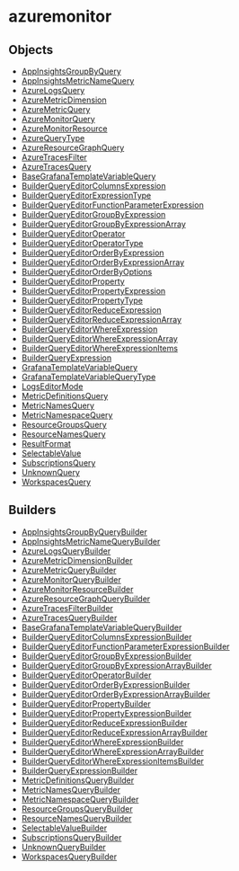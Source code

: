 # <span class="badge package-variant-dataquery"></span> azuremonitor

## Objects

 * <span class="badge object-type-interface"></span> [AppInsightsGroupByQuery](./object-AppInsightsGroupByQuery.md)
 * <span class="badge object-type-interface"></span> [AppInsightsMetricNameQuery](./object-AppInsightsMetricNameQuery.md)
 * <span class="badge object-type-interface"></span> [AzureLogsQuery](./object-AzureLogsQuery.md)
 * <span class="badge object-type-interface"></span> [AzureMetricDimension](./object-AzureMetricDimension.md)
 * <span class="badge object-type-interface"></span> [AzureMetricQuery](./object-AzureMetricQuery.md)
 * <span class="badge object-type-interface"></span> [AzureMonitorQuery](./object-AzureMonitorQuery.md)
 * <span class="badge object-type-interface"></span> [AzureMonitorResource](./object-AzureMonitorResource.md)
 * <span class="badge object-type-enum"></span> [AzureQueryType](./object-AzureQueryType.md)
 * <span class="badge object-type-interface"></span> [AzureResourceGraphQuery](./object-AzureResourceGraphQuery.md)
 * <span class="badge object-type-interface"></span> [AzureTracesFilter](./object-AzureTracesFilter.md)
 * <span class="badge object-type-interface"></span> [AzureTracesQuery](./object-AzureTracesQuery.md)
 * <span class="badge object-type-interface"></span> [BaseGrafanaTemplateVariableQuery](./object-BaseGrafanaTemplateVariableQuery.md)
 * <span class="badge object-type-interface"></span> [BuilderQueryEditorColumnsExpression](./object-BuilderQueryEditorColumnsExpression.md)
 * <span class="badge object-type-enum"></span> [BuilderQueryEditorExpressionType](./object-BuilderQueryEditorExpressionType.md)
 * <span class="badge object-type-interface"></span> [BuilderQueryEditorFunctionParameterExpression](./object-BuilderQueryEditorFunctionParameterExpression.md)
 * <span class="badge object-type-interface"></span> [BuilderQueryEditorGroupByExpression](./object-BuilderQueryEditorGroupByExpression.md)
 * <span class="badge object-type-interface"></span> [BuilderQueryEditorGroupByExpressionArray](./object-BuilderQueryEditorGroupByExpressionArray.md)
 * <span class="badge object-type-interface"></span> [BuilderQueryEditorOperator](./object-BuilderQueryEditorOperator.md)
 * <span class="badge object-type-disjunction"></span> [BuilderQueryEditorOperatorType](./object-BuilderQueryEditorOperatorType.md)
 * <span class="badge object-type-interface"></span> [BuilderQueryEditorOrderByExpression](./object-BuilderQueryEditorOrderByExpression.md)
 * <span class="badge object-type-interface"></span> [BuilderQueryEditorOrderByExpressionArray](./object-BuilderQueryEditorOrderByExpressionArray.md)
 * <span class="badge object-type-enum"></span> [BuilderQueryEditorOrderByOptions](./object-BuilderQueryEditorOrderByOptions.md)
 * <span class="badge object-type-interface"></span> [BuilderQueryEditorProperty](./object-BuilderQueryEditorProperty.md)
 * <span class="badge object-type-interface"></span> [BuilderQueryEditorPropertyExpression](./object-BuilderQueryEditorPropertyExpression.md)
 * <span class="badge object-type-enum"></span> [BuilderQueryEditorPropertyType](./object-BuilderQueryEditorPropertyType.md)
 * <span class="badge object-type-interface"></span> [BuilderQueryEditorReduceExpression](./object-BuilderQueryEditorReduceExpression.md)
 * <span class="badge object-type-interface"></span> [BuilderQueryEditorReduceExpressionArray](./object-BuilderQueryEditorReduceExpressionArray.md)
 * <span class="badge object-type-interface"></span> [BuilderQueryEditorWhereExpression](./object-BuilderQueryEditorWhereExpression.md)
 * <span class="badge object-type-interface"></span> [BuilderQueryEditorWhereExpressionArray](./object-BuilderQueryEditorWhereExpressionArray.md)
 * <span class="badge object-type-interface"></span> [BuilderQueryEditorWhereExpressionItems](./object-BuilderQueryEditorWhereExpressionItems.md)
 * <span class="badge object-type-interface"></span> [BuilderQueryExpression](./object-BuilderQueryExpression.md)
 * <span class="badge object-type-disjunction"></span> [GrafanaTemplateVariableQuery](./object-GrafanaTemplateVariableQuery.md)
 * <span class="badge object-type-enum"></span> [GrafanaTemplateVariableQueryType](./object-GrafanaTemplateVariableQueryType.md)
 * <span class="badge object-type-enum"></span> [LogsEditorMode](./object-LogsEditorMode.md)
 * <span class="badge object-type-interface"></span> [MetricDefinitionsQuery](./object-MetricDefinitionsQuery.md)
 * <span class="badge object-type-interface"></span> [MetricNamesQuery](./object-MetricNamesQuery.md)
 * <span class="badge object-type-interface"></span> [MetricNamespaceQuery](./object-MetricNamespaceQuery.md)
 * <span class="badge object-type-interface"></span> [ResourceGroupsQuery](./object-ResourceGroupsQuery.md)
 * <span class="badge object-type-interface"></span> [ResourceNamesQuery](./object-ResourceNamesQuery.md)
 * <span class="badge object-type-enum"></span> [ResultFormat](./object-ResultFormat.md)
 * <span class="badge object-type-interface"></span> [SelectableValue](./object-SelectableValue.md)
 * <span class="badge object-type-interface"></span> [SubscriptionsQuery](./object-SubscriptionsQuery.md)
 * <span class="badge object-type-interface"></span> [UnknownQuery](./object-UnknownQuery.md)
 * <span class="badge object-type-interface"></span> [WorkspacesQuery](./object-WorkspacesQuery.md)
## Builders

 * <span class="badge builder"></span> [AppInsightsGroupByQueryBuilder](./builder-AppInsightsGroupByQueryBuilder.md)
 * <span class="badge builder"></span> [AppInsightsMetricNameQueryBuilder](./builder-AppInsightsMetricNameQueryBuilder.md)
 * <span class="badge builder"></span> [AzureLogsQueryBuilder](./builder-AzureLogsQueryBuilder.md)
 * <span class="badge builder"></span> [AzureMetricDimensionBuilder](./builder-AzureMetricDimensionBuilder.md)
 * <span class="badge builder"></span> [AzureMetricQueryBuilder](./builder-AzureMetricQueryBuilder.md)
 * <span class="badge builder"></span> [AzureMonitorQueryBuilder](./builder-AzureMonitorQueryBuilder.md)
 * <span class="badge builder"></span> [AzureMonitorResourceBuilder](./builder-AzureMonitorResourceBuilder.md)
 * <span class="badge builder"></span> [AzureResourceGraphQueryBuilder](./builder-AzureResourceGraphQueryBuilder.md)
 * <span class="badge builder"></span> [AzureTracesFilterBuilder](./builder-AzureTracesFilterBuilder.md)
 * <span class="badge builder"></span> [AzureTracesQueryBuilder](./builder-AzureTracesQueryBuilder.md)
 * <span class="badge builder"></span> [BaseGrafanaTemplateVariableQueryBuilder](./builder-BaseGrafanaTemplateVariableQueryBuilder.md)
 * <span class="badge builder"></span> [BuilderQueryEditorColumnsExpressionBuilder](./builder-BuilderQueryEditorColumnsExpressionBuilder.md)
 * <span class="badge builder"></span> [BuilderQueryEditorFunctionParameterExpressionBuilder](./builder-BuilderQueryEditorFunctionParameterExpressionBuilder.md)
 * <span class="badge builder"></span> [BuilderQueryEditorGroupByExpressionBuilder](./builder-BuilderQueryEditorGroupByExpressionBuilder.md)
 * <span class="badge builder"></span> [BuilderQueryEditorGroupByExpressionArrayBuilder](./builder-BuilderQueryEditorGroupByExpressionArrayBuilder.md)
 * <span class="badge builder"></span> [BuilderQueryEditorOperatorBuilder](./builder-BuilderQueryEditorOperatorBuilder.md)
 * <span class="badge builder"></span> [BuilderQueryEditorOrderByExpressionBuilder](./builder-BuilderQueryEditorOrderByExpressionBuilder.md)
 * <span class="badge builder"></span> [BuilderQueryEditorOrderByExpressionArrayBuilder](./builder-BuilderQueryEditorOrderByExpressionArrayBuilder.md)
 * <span class="badge builder"></span> [BuilderQueryEditorPropertyBuilder](./builder-BuilderQueryEditorPropertyBuilder.md)
 * <span class="badge builder"></span> [BuilderQueryEditorPropertyExpressionBuilder](./builder-BuilderQueryEditorPropertyExpressionBuilder.md)
 * <span class="badge builder"></span> [BuilderQueryEditorReduceExpressionBuilder](./builder-BuilderQueryEditorReduceExpressionBuilder.md)
 * <span class="badge builder"></span> [BuilderQueryEditorReduceExpressionArrayBuilder](./builder-BuilderQueryEditorReduceExpressionArrayBuilder.md)
 * <span class="badge builder"></span> [BuilderQueryEditorWhereExpressionBuilder](./builder-BuilderQueryEditorWhereExpressionBuilder.md)
 * <span class="badge builder"></span> [BuilderQueryEditorWhereExpressionArrayBuilder](./builder-BuilderQueryEditorWhereExpressionArrayBuilder.md)
 * <span class="badge builder"></span> [BuilderQueryEditorWhereExpressionItemsBuilder](./builder-BuilderQueryEditorWhereExpressionItemsBuilder.md)
 * <span class="badge builder"></span> [BuilderQueryExpressionBuilder](./builder-BuilderQueryExpressionBuilder.md)
 * <span class="badge builder"></span> [MetricDefinitionsQueryBuilder](./builder-MetricDefinitionsQueryBuilder.md)
 * <span class="badge builder"></span> [MetricNamesQueryBuilder](./builder-MetricNamesQueryBuilder.md)
 * <span class="badge builder"></span> [MetricNamespaceQueryBuilder](./builder-MetricNamespaceQueryBuilder.md)
 * <span class="badge builder"></span> [ResourceGroupsQueryBuilder](./builder-ResourceGroupsQueryBuilder.md)
 * <span class="badge builder"></span> [ResourceNamesQueryBuilder](./builder-ResourceNamesQueryBuilder.md)
 * <span class="badge builder"></span> [SelectableValueBuilder](./builder-SelectableValueBuilder.md)
 * <span class="badge builder"></span> [SubscriptionsQueryBuilder](./builder-SubscriptionsQueryBuilder.md)
 * <span class="badge builder"></span> [UnknownQueryBuilder](./builder-UnknownQueryBuilder.md)
 * <span class="badge builder"></span> [WorkspacesQueryBuilder](./builder-WorkspacesQueryBuilder.md)
